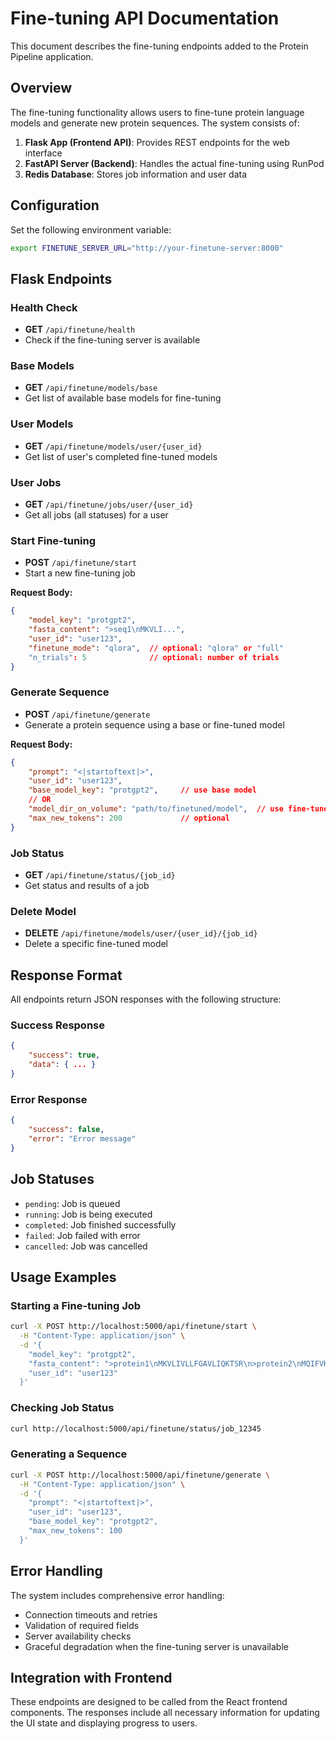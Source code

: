 # Fine-tuning API Documentation

This document describes the fine-tuning endpoints added to the Protein Pipeline application.

## Overview

The fine-tuning functionality allows users to fine-tune protein language models and generate new protein sequences. The system consists of:

1. **Flask App (Frontend API)**: Provides REST endpoints for the web interface
2. **FastAPI Server (Backend)**: Handles the actual fine-tuning using RunPod
3. **Redis Database**: Stores job information and user data

## Configuration

Set the following environment variable:
```bash
export FINETUNE_SERVER_URL="http://your-finetune-server:8000"
```

## Flask Endpoints

### Health Check
- **GET** `/api/finetune/health`
- Check if the fine-tuning server is available

### Base Models
- **GET** `/api/finetune/models/base`
- Get list of available base models for fine-tuning

### User Models
- **GET** `/api/finetune/models/user/{user_id}`
- Get list of user's completed fine-tuned models

### User Jobs
- **GET** `/api/finetune/jobs/user/{user_id}`
- Get all jobs (all statuses) for a user

### Start Fine-tuning
- **POST** `/api/finetune/start`
- Start a new fine-tuning job

**Request Body:**
```json
{
    "model_key": "protgpt2",
    "fasta_content": ">seq1\nMKVLI...",
    "user_id": "user123",
    "finetune_mode": "qlora",  // optional: "qlora" or "full"
    "n_trials": 5              // optional: number of trials
}
```

### Generate Sequence
- **POST** `/api/finetune/generate`
- Generate a protein sequence using a base or fine-tuned model

**Request Body:**
```json
{
    "prompt": "<|startoftext|>",
    "user_id": "user123",
    "base_model_key": "protgpt2",     // use base model
    // OR
    "model_dir_on_volume": "path/to/finetuned/model",  // use fine-tuned model
    "max_new_tokens": 200             // optional
}
```

### Job Status
- **GET** `/api/finetune/status/{job_id}`
- Get status and results of a job

### Delete Model
- **DELETE** `/api/finetune/models/user/{user_id}/{job_id}`
- Delete a specific fine-tuned model

## Response Format

All endpoints return JSON responses with the following structure:

### Success Response
```json
{
    "success": true,
    "data": { ... }
}
```

### Error Response
```json
{
    "success": false,
    "error": "Error message"
}
```

## Job Statuses

- `pending`: Job is queued
- `running`: Job is being executed
- `completed`: Job finished successfully
- `failed`: Job failed with error
- `cancelled`: Job was cancelled

## Usage Examples

### Starting a Fine-tuning Job
```bash
curl -X POST http://localhost:5000/api/finetune/start \
  -H "Content-Type: application/json" \
  -d '{
    "model_key": "protgpt2",
    "fasta_content": ">protein1\nMKVLIVLLFGAVLIQKTSR\n>protein2\nMQIFVKTLTGKTITLEVEPS",
    "user_id": "user123"
  }'
```

### Checking Job Status
```bash
curl http://localhost:5000/api/finetune/status/job_12345
```

### Generating a Sequence
```bash
curl -X POST http://localhost:5000/api/finetune/generate \
  -H "Content-Type: application/json" \
  -d '{
    "prompt": "<|startoftext|>",
    "user_id": "user123",
    "base_model_key": "protgpt2",
    "max_new_tokens": 100
  }'
```

## Error Handling

The system includes comprehensive error handling:

- Connection timeouts and retries
- Validation of required fields
- Server availability checks
- Graceful degradation when the fine-tuning server is unavailable

## Integration with Frontend

These endpoints are designed to be called from the React frontend components. The responses include all necessary information for updating the UI state and displaying progress to users.
